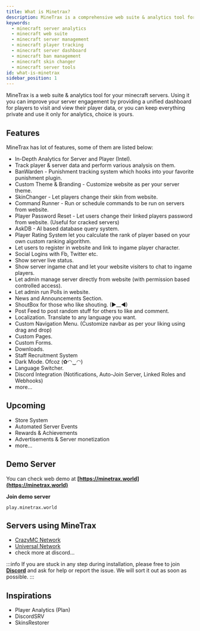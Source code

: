 ```yaml
---
title: What is Minetrax?
description: MineTrax is a comprehensive web suite & analytics tool for Minecraft servers. Learn about its features including player analytics, ban management, skin changing, and more.
keywords:
  - minecraft server analytics
  - minecraft web suite
  - minecraft server management
  - minecraft player tracking
  - minecraft server dashboard
  - minecraft ban management
  - minecraft skin changer
  - minecraft server tools
id: what-is-minetrax
sidebar_position: 1
---
```


MineTrax is a web suite & analytics tool for your minecraft servers. Using it you can improve your server engagement by providing a unified dashboard for players to visit and view their player data, or you can keep everything private and use it only for analytics, choice is yours.

## Features
MineTrax has lot of features, some of them are listed below:
 - In-Depth Analytics for Server and Player (Intel).
 - Track player & server data and perform various analysis on them.
 - BanWarden - Punishment tracking system which hooks into your favorite punishment plugin.
 - Custom Theme & Branding - Customize website as per your server theme.
 - SkinChanger - Let players change their skin from website.
 - Command Runner - Run or schedule commands to be run on servers from website.
 - Player Password Reset - Let users change their linked players password from website. (Useful for cracked servers)
 - AskDB - AI based database query system.
 - Player Rating System let you calculate the rank of player based on your own custom ranking algorithm.
 - Let users to register in website and link to ingame player character.
 - Social Logins with Fb, Twitter etc.
 - Show server live status.
 - Show server ingame chat and let your website visiters to chat to ingame players.
 - Let admin manage server directly from website (with permission based controlled access).
 - Let admin run Polls in website.
 - News and Announcements Section.
 - ShoutBox for those who like shouting. (►__◄)
 - Post Feed to post random stuff for others to like and comment.
 - Localization. Translate to any language you want.
 - Custom Navigation Menu. (Customize navbar as per your liking using drag and drop)
 - Custom Pages.
 - Custom Forms.
 - Downloads.
 - Staff Recruitment System
 - Dark Mode. Ofcoz (✿◠‿◠)
 - Language Switcher.
 - Discord Integration (Notifications, Auto-Join Server, Linked Roles and Webhooks)
 - more...

## Upcoming
 - Store System
 - Automated Server Events
 - Rewards & Achievements
 - Advertisements & Server monetization
 - more...

## Demo Server
You can check web demo at **[https://minetrax.world](https://minetrax.world)**

**Join demo server**
```
play.minetrax.world
```

## Servers using MineTrax

- [CrazyMC Network](https://crazymc.net)
- [Universal Network](https://universalmc.org/)
- check more at discord...


:::info
If you are stuck in any step during installation, please free to join **[Discord](https://discord.gg/Hzfj27k)** and ask for help or report the issue. We will sort it out as soon as possible.
:::

## Inspirations
 - Player Analytics (Plan)
 - DiscordSRV
 - SkinsRestorer
